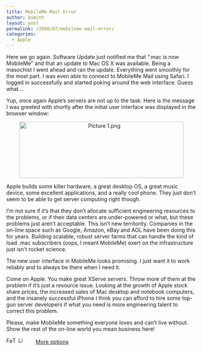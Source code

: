```yaml
---
title: MobileMe Mail Error
author: bsmith
layout: post
permalink: /2008/07/mobileme-mail-error/
categories:
  - Apple
---
```

Here we go again. Software Update just notified me that “.mac is now MobileMe” and that an update to Mac OS X was available. Being a masochist I went ahead and ran the update. Everything went smoothly for the most part. I was even able to connect to MobileMe Mail using Safari. I logged in successfully and started poking around the web interface. Guess what….

Yup, once again Apple’s servers are not up to the task. Here is the message I was greeted with shortly after the initial user interface was displayed in the browser window:

<div style="text-align:center;">
  <img src="http://idvlpsw.files.wordpress.com/2008/07/picture-1.png" alt="Picture 1.png" border="0" width="435" height="149" />
</div>

Apple builds some killer hardware, a great desktop OS, a great music device, some excellent applications, and a really cool phone. They just don’t seem to be able to get server computing right though.

I’m not sure if it’s that they don’t allocate sufficient engineering resources to the problems, or if their data centers are under-powered or what, but these problems just aren’t acceptable. This isn’t new territority. Companies in the on-line space such as Google, Amazon, eBay and AOL have been doing this for years. Building scalable, robust server farms that can handle the kind of load .mac subscribers (oops, I meant MobileMe) exert on the infrastructure just isn’t rocket science.

The new user interface in MobileMe looks promising. I just want it to work reliably and to always be there when I need it.

Come on Apple. You make great XServe servers. Throw more of them at the problem if it’s just a resource issue. Looking at the growth of Apple stock share prices, the increased sales of Mac desktop and notebook computers, and the insanely successful iPhone I think you can afford to hire some top-gun server developers if what you need is more engineering talent to correct this problem.

Please, make MobileMe something everyone loves and can’t live without. Show the rest of the on-line world you mean business here!

<div class="addtoany_share_save_container">
  <div class="a2a_kit a2a_target addtoany_list" id="wpa2a_36">
    <a class="a2a_button_facebook" href="http://www.addtoany.com/add_to/facebook?linkurl=http%3A%2F%2Fwww.idevelopsoftware.com%2F2008%2F07%2Fmobileme-mail-error%2F&linkname=MobileMe%20Mail%20Error" title="Facebook" rel="nofollow" target="_blank"><img src="http://www.idevelopsoftware.com/wp-content/plugins/add-to-any/icons/facebook.png" width="16" height="16" alt="Facebook" /></a><a class="a2a_button_twitter" href="http://www.addtoany.com/add_to/twitter?linkurl=http%3A%2F%2Fwww.idevelopsoftware.com%2F2008%2F07%2Fmobileme-mail-error%2F&linkname=MobileMe%20Mail%20Error" title="Twitter" rel="nofollow" target="_blank"><img src="http://www.idevelopsoftware.com/wp-content/plugins/add-to-any/icons/twitter.png" width="16" height="16" alt="Twitter" /></a><a class="a2a_button_linkedin" href="http://www.addtoany.com/add_to/linkedin?linkurl=http%3A%2F%2Fwww.idevelopsoftware.com%2F2008%2F07%2Fmobileme-mail-error%2F&linkname=MobileMe%20Mail%20Error" title="LinkedIn" rel="nofollow" target="_blank"><img src="http://www.idevelopsoftware.com/wp-content/plugins/add-to-any/icons/linkedin.png" width="16" height="16" alt="LinkedIn" /></a><a class="a2a_dd addtoany_share_save" href="http://www.addtoany.com/share_save" style="background:url(http://www.idevelopsoftware.com/wp-content/plugins/add-to-any/favicon.png) no-repeat scroll 9px 0px !important;padding:0 0 0 30px;display:inline-block;height:16px;line-height:16px;vertical-align:middle">More options</a>
  </div>
</div>